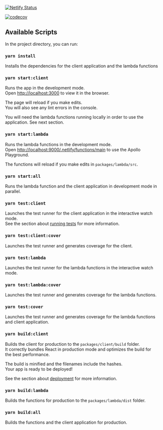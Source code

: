 [![Netlify Status](https://api.netlify.com/api/v1/badges/a2d722ce-ad9e-4849-a48d-78041460f264/deploy-status)](https://app.netlify.com/sites/mr-explorer/deploys)

[![codecov](https://codecov.io/gh/VGLoic/mr-jam/branch/master/graph/badge.svg)](https://codecov.io/gh/VGLoic/mr-jam)

## Available Scripts

In the project directory, you can run:

### `yarn install`

Installs the dependencies for the client application and the lambda functions

### `yarn start:client`

Runs the app in the development mode.<br />
Open [http://localhost:3000](http://localhost:3000) to view it in the browser.

The page will reload if you make edits.<br />
You will also see any lint errors in the console.

You will need the lambda functions running locally in order to use the application. See next section.

### `yarn start:lambda`

Runs the lambda functions in the development mode.<br />
Open [http://localhost:9000/.netlify/functions/main](http://localhost:9000/.netlify/functions/main) to use the Apollo Playground.

The functions will reload if you make edits in `packages/lambda/src`.<br />

### `yarn start:all`

Runs the lambda function and the client application in development mode in parallel.

### `yarn test:client`

Launches the test runner for the client application in the interactive watch mode.<br />
See the section about [running tests](https://facebook.github.io/create-react-app/docs/running-tests) for more information.

### `yarn test:client:cover`

Launches the test runner and generates coverage for the client.

### `yarn test:lambda`

Launches the test runner for the lambda functions in the interactive watch mode.

### `yarn test:lambda:cover`

Launches the test runner and generates coverage for the lambda functions.

### `yarn test:cover`

Launches the test runner and generates coverage for the lambda functions and client application.

### `yarn build:client`

Builds the client for production to the `packages/client/build` folder.<br />
It correctly bundles React in production mode and optimizes the build for the best performance.

The build is minified and the filenames include the hashes.<br />
Your app is ready to be deployed!

See the section about [deployment](https://facebook.github.io/create-react-app/docs/deployment) for more information.

### `yarn build:lambda`

Builds the functions for production to the `packages/lambda/dist` folder.<br />

### `yarn build:all`

Builds the functions and the client application for production.


